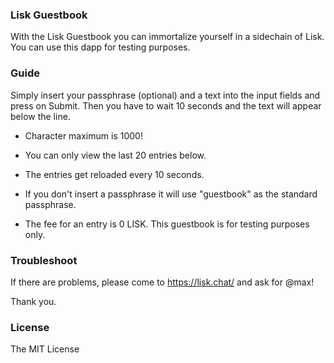 ### Lisk Guestbook

With the Lisk Guestbook you can immortalize yourself in a sidechain of Lisk. You can use this dapp for testing purposes.

### Guide

Simply insert your passphrase (optional) and a text into the input fields and press on Submit. Then you have to wait 10 seconds and the text will appear below the line. 

- Character maximum is 1000!

- You can only view the last 20 entries below.

- The entries get reloaded every 10 seconds.

- If you don't insert a passphrase it will use "guestbook" as the standard passphrase.

- The fee for an entry is 0 LISK. This guestbook is for testing purposes only.


### Troubleshoot

If there are problems, please come to https://lisk.chat/ and ask for @max!

Thank you.


### License

The MIT License
